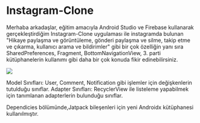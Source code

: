 # Instagram-Clone

Merhaba arkadaşlar, eğitim amacıyla Android Studio ve Firebase kullanarak gerçekleştirdiğim Instagram-Clone uygulaması ile instagramda bulunan "Hikaye paylaşma ve görüntüleme, gönderi paylaşma ve silme, takip etme ve çıkarma, kullanıcı arama ve bildirimler" gibi bir çok özelliğin yanı sıra SharedPreferences, Fragment, BottomNavigationView, 3. parti kütüphanelerin kullanımı gibi daha bir çok konuda fikir edinebilirsiniz.


![](https://media.giphy.com/media/fYSNVlUTovcXwwesw6/giphy.gif)

Model Sınıfları: User, Comment, Notification gibi işlemler için değişkenlerin tutulduğu sınıflar.
Adapter Sınıfları: RecyclerView ile listeleme yapabilmek için tanımlanan adapterlerin bulunduğu sınıflar.

Dependicies bölümünde,Jatpack bileşenleri için yeni Androidx kütüphanesi kullanılmıştır.
